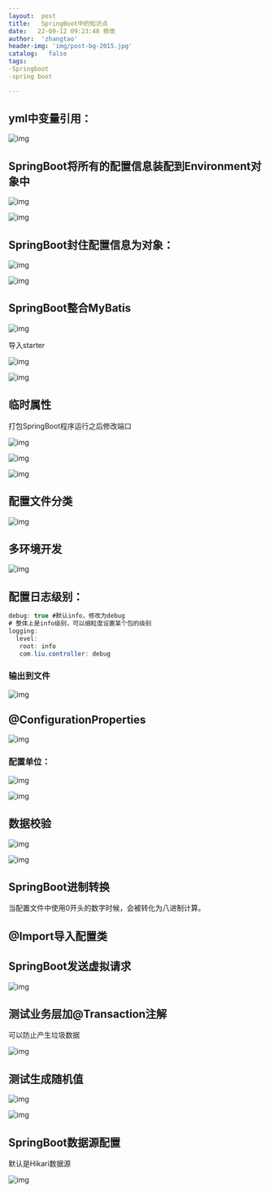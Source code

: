 ```yaml
---
layout:  post
title:   SpringBoot中的知识点
date:   22-09-12 09:23:48 修改
author:  'zhangtao'
header-img: 'img/post-bg-2015.jpg'
catalog:   false
tags:
-Springboot
-spring boot

---
```



## yml中变量引用：


![img](https://img-blog.csdnimg.cn/img_convert/f3cad34069accfbf750c5e7ca4f0ff2e.png)

## SpringBoot将所有的配置信息装配到Environment对象中


![img](https://img-blog.csdnimg.cn/img_convert/d484828be3dc27058367cb817e5966ad.png)


![img](https://img-blog.csdnimg.cn/img_convert/c7f294068c965758740974c9e6b74c9f.png)

## SpringBoot封住配置信息为对象：


![img](https://img-blog.csdnimg.cn/img_convert/ee0e76c2b7d05c9f54928abf5ea7c8c6.png)


![img](https://img-blog.csdnimg.cn/img_convert/d574d827f420899308dff69743c9bdd4.png)

## SpringBoot整合MyBatis


![img](https://img-blog.csdnimg.cn/img_convert/6b8d1b8f51d4432f7b43ca1dd5f08881.png)

导入starter


![img](https://img-blog.csdnimg.cn/img_convert/91aab2d2d88f0d3730bedea5fa0a154e.png)


![img](https://img-blog.csdnimg.cn/img_convert/e1c6408dba1db22f7dc940450a0756b4.png)

## 临时属性

打包SpringBoot程序运行之后修改端口


![img](https://img-blog.csdnimg.cn/img_convert/d528c10d77677b6cb9c554b9ca16557a.png)


![img](https://img-blog.csdnimg.cn/img_convert/62eb9b273943e50a1a3dfbe3a761a715.png)


![img](https://img-blog.csdnimg.cn/img_convert/23845569cedd9622e8b807897805714f.png)

## 配置文件分类


![img](https://img-blog.csdnimg.cn/img_convert/25f5eac75d3fd881c08001c6aed0c8f5.png)

## 多环境开发


![img](https://img-blog.csdnimg.cn/img_convert/3dadc761f76b99c39206240dd9f37d2d.png)

## 配置日志级别：

```java
debug: true #默认info，修改为debug
# 整体上是info级别，可以细粒度设置某个包的级别
logging:
  level:
   root: info
   com.liu.controller: debug
```

### 输出到文件


![img](https://img-blog.csdnimg.cn/img_convert/e53f826acc5fc2b0412b935c28845ea5.png)

## @ConfigurationProperties


![img](https://img-blog.csdnimg.cn/img_convert/705e52c9b23c6cdab5d728f8dc433a68.png)

### 配置单位：


![img](https://img-blog.csdnimg.cn/img_convert/23eb413a4998eab110e825783fddf8f4.png)


![img](https://img-blog.csdnimg.cn/img_convert/4435756302269fc65fb998850d538750.png)

## 数据校验


![img](https://img-blog.csdnimg.cn/img_convert/6080876fdfade5ef10fad9c9cc4de62f.png)


![img](https://img-blog.csdnimg.cn/img_convert/1c29edc53c6f3e8b7aa71045964514ee.png)

## SpringBoot进制转换

当配置文件中使用0开头的数字时候，会被转化为八进制计算。

## @Import导入配置类

## SpringBoot发送虚拟请求


![img](https://img-blog.csdnimg.cn/img_convert/094f01fa00c34bec4aa5277bdcab946d.png)

## 测试业务层加@Transaction注解

可以防止产生垃圾数据


![img](https://img-blog.csdnimg.cn/img_convert/86fa90bb26a26c34606aac32b014c572.png)

## 测试生成随机值


![img](https://img-blog.csdnimg.cn/img_convert/05182d615080c0efe92b01c09e0f2c6b.png)


![img](https://img-blog.csdnimg.cn/img_convert/0eec339b2fb5f6780f8aa1293cbd4925.png)

## SpringBoot数据源配置

默认是Hikari数据源


![img](https://img-blog.csdnimg.cn/img_convert/5db6bc00941f1c6b135aa02e3735507a.png)

